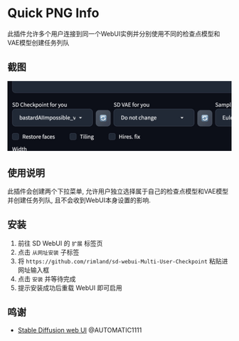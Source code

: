 # Quick PNG Info 
此插件允许多个用户连接到同一个WebUI实例并分别使用不同的检查点模型和VAE模型创建任务列队  

## 截图
<img src="./images/ui.jpg"/>  

## 使用说明
此插件会创建两个下拉菜单, 允许用户独立选择属于自己的检查点模型和VAE模型并创建任务列队, 且不会收到WebUI本身设置的影响.  

## 安装
1. 前往 SD WebUI 的 `扩展` 标签页
2. 点击 `从网址安装` 子标签
3. 将 `https://github.com/rimland/sd-webui-Multi-User-Checkpoint` 粘贴进网址输入框
4. 点击 `安装` 并等待完成
5. 提示安装成功后重载 WebUI 即可启用

## 鸣谢
- [Stable Diffusion web UI](https://github.com/AUTOMATIC1111/stable-diffusion-webui) @AUTOMATIC1111  
